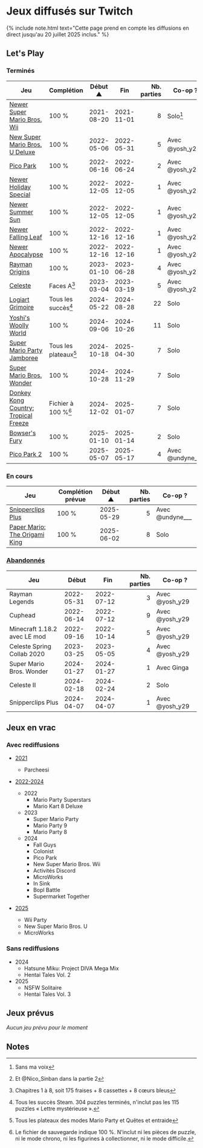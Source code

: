 # Jeux diffusés sur Twitch

{% include note.html text="Cette page prend en compte les diffusions en direct jusqu'au 20 juillet 2025 inclus." %}

## Let's Play

### Terminés

| Jeu                                                                                                              | Complétion            | Début ▲    | Fin        | Nb. parties | Co-op ?            |
| ---------------------------------------------------------------------------------------------------------------- | --------------------- | ---------- | ---------- | ----------: | ------------------ |
| [Newer Super Mario Bros. Wii](https://www.youtube.com/playlist?list=PLc3xBj1pKuhUJ3np-6_rJBOC4WWp9fPPg)          | 100 %                 | 2021-08-20 | 2021-11-01 |           8 | Solo[^1]           |
| [New Super Mario Bros. U Deluxe](https://www.youtube.com/playlist?list=PLc3xBj1pKuhX1mPp700oViCkVIYgMI8ip)       | 100 %                 | 2022-05-06 | 2022-05-31 |           5 | Avec @yosh_y29[^2] |
| [Pico Park](https://www.youtube.com/playlist?list=PLc3xBj1pKuhUbZav2XGORW4ocLutYJLlW)                            | 100 %                 | 2022-06-16 | 2022-06-24 |           2 | Avec @yosh_y29     |
| [Newer Holiday Special](https://youtu.be/U_nj9x56Cb4?t=0)                                                        | 100 %                 | 2022-12-05 | 2022-12-05 |           1 | Avec @yosh_y29     |
| [Newer Summer Sun](https://youtu.be/U_nj9x56Cb4?t=2374)                                                          | 100 %                 | 2022-12-05 | 2022-12-05 |           1 | Avec @yosh_y29     |
| [Newer Falling Leaf](https://youtu.be/My3iS3sf9rQ?t=0)                                                           | 100 %                 | 2022-12-16 | 2022-12-16 |           1 | Avec @yosh_y29     |
| [Newer Apocalypse](https://youtu.be/My3iS3sf9rQ?t=2547)                                                          | 100 %                 | 2022-12-16 | 2022-12-16 |           1 | Avec @yosh_y29     |
| [Rayman Origins](https://www.youtube.com/playlist?list=PLc3xBj1pKuhXvGqsz8eDP7a7raAS-D4nF)                       | 100 %                 | 2023-01-10 | 2023-06-28 |           4 | Avec @yosh_y29     |
| [Celeste](https://www.youtube.com/playlist?list=PLc3xBj1pKuhUK3VoVBHM4TM75dkeUu40Y)                              | Faces A[^3]           | 2023-03-04 | 2023-03-19 |           5 | Avec @yosh_y29     |
| [Logiart Grimoire](https://www.youtube.com/playlist?list=PLc3xBj1pKuhUY6_4Zbs8UPnxg7TWxaYXc)                     | Tous les succès[^4]   | 2024-05-22 | 2024-08-28 |          22 | Solo               |
| [Yoshi's Woolly World](https://www.youtube.com/playlist?list=PLc3xBj1pKuhV37A6mqJnBjC9h2g9_Dw3-)                 | 100 %                 | 2024-09-06 | 2024-10-26 |          11 | Solo               |
| [Super Mario Party Jamboree](https://www.youtube.com/playlist?list=PLc3xBj1pKuhVzJt-plfE2j0BxRzCOuhuZ)           | Tous les plateaux[^5] | 2024-10-18 | 2025-04-30 |           7 | Solo               |
| [Super Mario Bros. Wonder](https://www.youtube.com/playlist?list=PLc3xBj1pKuhUwjxcbKztqJWOExUngrJhG)             | 100 %                 | 2024-10-28 | 2024-11-29 |           7 | Solo               |
| [Donkey Kong Country: Tropical Freeze](https://www.youtube.com/playlist?list=PLc3xBj1pKuhXBvrzUQixMiqFMyYsPdvTJ) | Fichier à 100 %[^6]   | 2024-12-02 | 2025-01-07 |           7 | Solo               |
| [Bowser's Fury](https://www.youtube.com/playlist?list=PLc3xBj1pKuhVHixhAuvPhYBdBYzW1nZKp)                        | 100 %                 | 2025-01-10 | 2025-01-14 |           2 | Solo               |
| [Pico Park 2](https://www.youtube.com/playlist?list=PLc3xBj1pKuhVpkQnwY37KAu-6xRZMlIrh)                          | 100 %                 | 2025-05-07 | 2025-05-17 |           4 | Avec @undyne___    |

### En cours

| Jeu                                                                                                       | Complétion prévue | Début ▲    | Nb. parties | Co-op ?         |
| --------------------------------------------------------------------------------------------------------- | ----------------- | ---------- | ----------: | --------------- |
| [Snipperclips Plus](https://www.youtube.com/playlist?list=PLc3xBj1pKuhWajF8qaaeux59WGf2dSO02)             | 100 %             | 2025-05-29 |           5 | Avec @undyne___ |
| [Paper Mario: The Origami King](https://www.youtube.com/playlist?list=PLc3xBj1pKuhUKGA1booVxKWN9QRTdBaJm) | 100 %             | 2025-06-02 |           8 | Solo            |

### [Abandonnés](https://www.youtube.com/playlist?list=PLc3xBj1pKuhUQipyki9hos0mp-Ub3ZsUG)

| Jeu                          | Début      | Fin        | Nb. parties | Co-op ?        |
| ---------------------------- | ---------- | ---------- | ----------: | -------------- |
| Rayman Legends               | 2022-05-31 | 2022-07-12 |           3 | Avec @yosh_y29 |
| Cuphead                      | 2022-06-14 | 2022-07-12 |           9 | Avec @yosh_y29 |
| Minecraft 1.18.2 avec LE mod | 2022-09-16 | 2022-10-14 |           5 | Avec @yosh_y29 |
| Celeste Spring Collab 2020   | 2023-03-25 | 2023-05-05 |           4 | Avec @yosh_y29 |
| Super Mario Bros. Wonder     | 2024-01-27 | 2024-01-27 |           1 | Avec Ginga     |
| Celeste II                   | 2024-02-18 | 2024-02-24 |           2 | Solo           |
| Snipperclips Plus            | 2024-04-07 | 2024-04-07 |           1 | Avec @yosh_y29 |

## Jeux en vrac

### Avec rediffusions

- [2021](https://www.youtube.com/playlist?list=PLc3xBj1pKuhWTW-H4or0xN10r8ha8yuYE)
    - Parcheesi

- [2022-2024](https://www.youtube.com/playlist?list=PLc3xBj1pKuhXQh4ZT7y6O1GZvTpLMzm2g)
    - 2022
        - Mario Party Superstars
        - Mario Kart 8 Deluxe
    - 2023
        - Super Mario Party
        - Mario Party 9
        - Mario Party 8
    - 2024
        - Fall Guys
        - Colonist
        - Pico Park
        - New Super Mario Bros. Wii
        - Activités Discord
        - MicroWorks
        - In Sink
        - Bopl Battle
        - Supermarket Together

- [2025](https://www.youtube.com/playlist?list=PLc3xBj1pKuhUuhv1F9tyHxPjaGvWYBjWd)
    - Wii Party
    - New Super Mario Bros. U
    - MicroWorks

### Sans rediffusions

- 2024
    - Hatsune Miku: Project DIVA Mega Mix
    - Hentai Tales Vol. 2
- 2025
    - NSFW Solitaire
    - Hentai Tales Vol. 3

## Jeux prévus

*Aucun jeu prévu pour le moment*

## Notes

[^1]: Sans ma voix

[^2]: Et @Nico_Sinban dans la partie 2

[^3]: Chapitres 1 à 8, soit 175 fraises + 8 cassettes + 8 cœurs bleus

[^4]: Tous les succès Steam. 304 puzzles terminés, n'inclut pas les 115 puzzles « Lettre mystérieuse ».

[^5]: Tous les plateaux des modes Mario Party et Quêtes et entraide

[^6]: Le fichier de sauvegarde indique 100 %. N'inclut ni les pièces de puzzle, ni le mode chrono, ni les figurines à collectionner, ni le mode difficile.